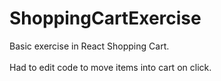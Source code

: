 # ShoppingCartExercise
Basic exercise in React Shopping Cart. 
<br></br>
Had to edit code to move items into cart on click. 
